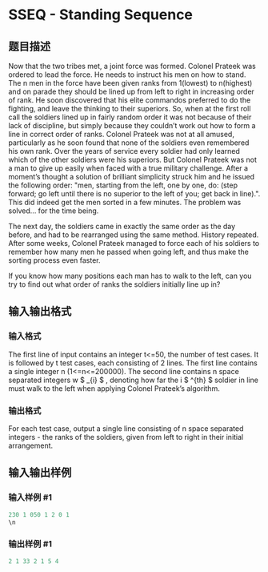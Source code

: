 # SSEQ - Standing Sequence

## 题目描述

Now that the two tribes met, a joint force was formed. Colonel Prateek was ordered to lead the force. He needs to instruct his men on how to stand. The n men in the force have been given ranks from 1(lowest) to n(highest) and on parade they should be lined up from left to right in increasing order of rank. He soon discovered that his elite commandos preferred to do the fighting, and leave the thinking to their superiors. So, when at the first roll call the soldiers lined up in fairly random order it was not because of their lack of discipline, but simply because they couldn’t work out how to form a line in correct order of ranks. Colonel Prateek was not at all amused, particularly as he soon found that none of the soldiers even remembered his own rank. Over the years of service every soldier had only learned which of the other soldiers were his superiors. But Colonel Prateek was not a man to give up easily when faced with a true military challenge. After a moment’s thought a solution of brilliant simplicity struck him and he issued the following order: "men, starting from the left, one by one, do: (step forward; go left until there is no superior to the left of you; get back in line).". This did indeed get the men sorted in a few minutes. The problem was solved... for the time being.

The next day, the soldiers came in exactly the same order as the day before, and had to be rearranged using the same method. History repeated. After some weeks, Colonel Prateek managed to force each of his soldiers to remember how many men he passed when going left, and thus make the sorting process even faster.

If you know how many positions each man has to walk to the left, can you try to find out what order of ranks the soldiers initially line up in?

## 输入输出格式

### 输入格式

The first line of input contains an integer t<=50, the number of test cases. It is followed by t test cases, each consisting of 2 lines. The first line contains a single integer n (1<=n<=200000). The second line contains n space separated integers w $ _{i} $ , denoting how far the i $ ^{th} $ soldier in line must walk to the left when applying Colonel Prateek’s algorithm.

### 输出格式

For each test case, output a single line consisting of n space separated integers - the ranks of the soldiers, given from left to right in their initial arrangement.

## 输入输出样例

### 输入样例 #1

```cpp
230 1 050 1 2 0 1
\n
```


### 输出样例 #1

```cpp
2 1 33 2 1 5 4
```


